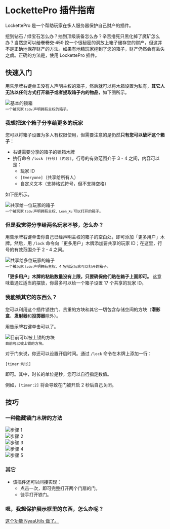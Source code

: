 # LockettePro 插件指南

LockettePro 是一个帮助玩家在多人服务器保护自己财产的插件。

挖到钻石 / 绿宝石怎么办？抽到顶级装备怎么办？辛苦撸死只黑化掉了魔矿怎么办？当然您可以~~给卷卷交 450~~ 挖一个很秘密的洞放上箱子储存您的财产，但这并不是正确地保存财产的方法。如果有地精玩家挖到了您的箱子，财产仍然会有丢失之虞。正确的方法是，使用 LockettePro 插件。

## 快速入门

用告示牌右键单击没有人声明主权的箱子，然后就可以将木箱设置为私有，**其它人无法以任何方式打开箱子或者提取箱子内的物品**，如下图所示。

![基本的锁箱](../../assets/images/plugins/lockettepro/basic.jpg)  
<small>一个被玩家 `tcdw` 声明拥有主权的箱子。</small>

### 我想把这个箱子分享给更多的玩家

您可以将箱子设置为多人有权限使用，但需要注意的是仍然**只有您可以破坏这个箱子**：

* 右键需要分享的箱子的锁箱木牌
* 执行命令 `/lock [行号] [内容]`。行号的有效范围介于 3 - 4 之间，内容可以是：
  * 玩家 ID
  * `[Everyone]`（共享给所有人）
  * 自定义文本（支持格式符号，但不支持空格）

如下图所示。

![共享给一位玩家的箱子](../../assets/images/plugins/lockettepro/multi_user.jpg)  
<small>一个被玩家 `tcdw` 声明拥有主权、`Leon_Xu` 可以打开的箱子。</small>

### 但是我觉得分享给两名玩家不够，怎么办？

用告示牌右键单击你自己已经声明主权的箱子的空白处，即可添加「更多用户」木牌。然后，用 `/lock` 命令向「更多用户」木牌添加要共享的玩家 ID；在这里，行号的有效范围介于 2 - 4 之间。

![共享给多位玩家的箱子](../../assets/images/plugins/lockettepro/many_user.jpg)  
<small>一个被玩家 `tcdw` 声明拥有主权、4 名指定玩家可以打开的箱子。</small>

**「更多用户」木牌的粘贴数量没有上限，只要确保他们贴在箱子上面即可。** 这意味着通过适当的摆放，你最多可以给一个箱子设置 17 个共享的玩家 ID。

### 我能锁其它的东西么？

您可以利用这个插件锁住门、贵重的方块和其它一切包含存储空间的方块（**潜影盒**、**发射器**和**投掷器**除外）。

用告示牌右键单击可以了。

![目前可以被上锁的方块](../../assets/images/plugins/lockettepro/blocks.jpg)  
<small>目前可以被上锁的方块。</small>

对于门来说，你还可以设置开启时间。通过 `/lock` 命令在木牌上添加一行：

```none
[timer:时长]
```

即可。其中，时长的单位是秒，您可以自行指定数值。

例如，`[timer:2]` 将会导致在门被开启 2 秒后自己关闭。

## 技巧

### 一种隐藏锁门木牌的方法

![步骤 1](../../assets/images/plugins/lockettepro/hide_step1.jpg)  
![步骤 2](../../assets/images/plugins/lockettepro/hide_step2.jpg)  
![步骤 3](../../assets/images/plugins/lockettepro/hide_step3.jpg)  
![步骤 4](../../assets/images/plugins/lockettepro/hide_step4.jpg)  
![步骤 5](../../assets/images/plugins/lockettepro/hide_step5.jpg)

### 其它

* 该插件还可以间接实现：
  * 点击一次，即可完整打开两个门扇的门。
  * 徒手打开铁门。

### 嗯，我想保护展示框里的东西，怎么办呢？

[这个功能 NyaaUtils 做了。](space/plugins/nyaautils?id=在展示框中)

